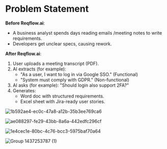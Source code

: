 # Problem Statement
**Before Reqflow.ai**:  
- A business analyst spends days reading emails
/meeting notes to write requirements.  
- Developers get unclear specs, causing rework.
  
**After Reqflow.ai**:  
1. User uploads a meeting transcript (PDF).  
2. AI extracts (for example): 
   - "As a user, I want to log in via Google SSO." (Functional)  
   - "System must comply with GDPR." (Non-functional)  
3. AI asks (for example): "Should login also support 2FA?"  
4. Generates:  
   - Word doc with structured requirements.  
   - Excel sheet with Jira-ready user stories.
   
![1b592ae4-ec0c-47a8-a12b-35b3ee769ca6](https://github.com/user-attachments/assets/1c72fc48-afd3-4b1c-b8fc-d7ba455c8c94)

![ae088297-fe29-43bb-8a6a-442edfc296cf](https://github.com/user-attachments/assets/20e07d98-eaac-4c01-98a2-d269bc0c4738)

![1e4cec1e-80bc-4c76-bcc3-5975baf70a64](https://github.com/user-attachments/assets/d531f71e-ed85-49d1-9971-e038199fb770)

![Group 1437253787 (1)](https://github.com/user-attachments/assets/85090cda-8cd8-49e0-9487-905ac615f0b6)
